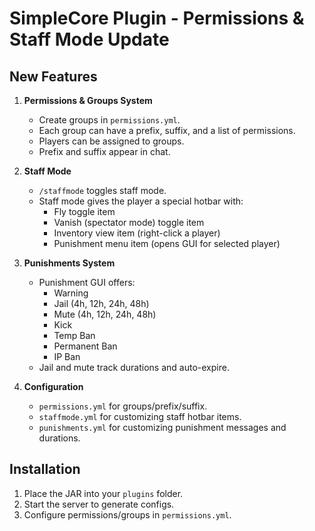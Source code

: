 # SimpleCore Plugin - Permissions & Staff Mode Update

## New Features
1. **Permissions & Groups System**
   - Create groups in `permissions.yml`.
   - Each group can have a prefix, suffix, and a list of permissions.
   - Players can be assigned to groups.
   - Prefix and suffix appear in chat.

2. **Staff Mode**
   - `/staffmode` toggles staff mode.
   - Staff mode gives the player a special hotbar with:
     - Fly toggle item
     - Vanish (spectator mode) toggle item
     - Inventory view item (right-click a player)
     - Punishment menu item (opens GUI for selected player)

3. **Punishments System**
   - Punishment GUI offers:
     - Warning
     - Jail (4h, 12h, 24h, 48h)
     - Mute (4h, 12h, 24h, 48h)
     - Kick
     - Temp Ban
     - Permanent Ban
     - IP Ban
   - Jail and mute track durations and auto-expire.

4. **Configuration**
   - `permissions.yml` for groups/prefix/suffix.
   - `staffmode.yml` for customizing staff hotbar items.
   - `punishments.yml` for customizing punishment messages and durations.

## Installation
1. Place the JAR into your `plugins` folder.
2. Start the server to generate configs.
3. Configure permissions/groups in `permissions.yml`.
